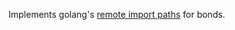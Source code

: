Implements golang's [remote import paths](https://golang.org/cmd/go/#hdr-Remote_import_paths) for bonds.